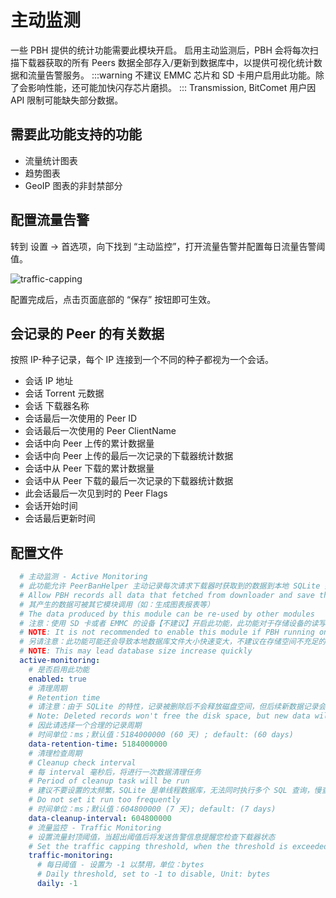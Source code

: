# 主动监测

一些 PBH 提供的统计功能需要此模块开启。
启用主动监测后，PBH 会将每次扫描下载器获取的所有 Peers 数据全部存入/更新到数据库中，以提供可视化统计数据和流量告警服务。
:::warning
不建议 EMMC 芯片和 SD 卡用户启用此功能。除了会影响性能，还可能加快闪存芯片磨损。
:::
Transmission, BitComet 用户因 API 限制可能缺失部分数据。

## 需要此功能支持的功能

* 流量统计图表
* 趋势图表
* GeoIP 图表的非封禁部分

## 配置流量告警

转到 设置 -> 首选项，向下找到 “主动监控”，打开流量告警并配置每日流量告警阈值。

![traffic-capping](./assets/active-monitoring.png)

配置完成后，点击页面底部的 “保存” 按钮即可生效。

## 会记录的 Peer 的有关数据

按照 IP-种子记录，每个 IP 连接到一个不同的种子都视为一个会话。

* 会话 IP 地址
* 会话 Torrent 元数据
* 会话 下载器名称
* 会话最后一次使用的 Peer ID
* 会话最后一次使用的 Peer ClientName
* 会话中向 Peer 上传的累计数据量
* 会话中向 Peer 上传的最后一次记录的下载器统计数据
* 会话中从 Peer 下载的累计数据量
* 会话中从 Peer 下载的最后一次记录的下载器统计数据
* 此会话最后一次见到时的 Peer Flags
* 会话开始时间
* 会话最后更新时间

## 配置文件

```yaml
  # 主动监测 - Active Monitoring
  # 此功能允许 PeerBanHelper 主动记录每次请求下载器时获取到的数据到本地 SQLite 数据库中
  # Allow PBH records all data that fetched from downloader and save them into SQLite database
  # 其产生的数据可被其它模块调用（如：生成图表报表等）
  # The data produced by this module can be re-used by other modules
  # 注意：使用 SD 卡或者 EMMC 的设备【不建议】开启此功能，此功能对于存储设备的读写压力较高，可能加快 Flash 存储芯片磨损或导致存储设备过热
  # NOTE: It is not recommended to enable this module if PBH running on SDCard or EMMC Flash chip.
  # 另请注意：此功能可能还会导致本地数据库文件大小快速变大，不建议在存储空间不充足的存储设备上使用此功能
  # NOTE: This may lead database size increase quickly
  active-monitoring:
    # 是否启用此功能
    enabled: true
    # 清理周期
    # Retention time
    # 请注意：由于 SQLite 的特性，记录被删除后不会释放磁盘空间，但后续新数据记录会重新利用此部分空间
    # Note: Deleted records won't free the disk space, but new data will reuse those parts of space due SQLite internal design
    # 因此请选择一个合理的记录周期
    # 时间单位：ms；默认值：5184000000 (60 天) ; default: (60 days)
    data-retention-time: 5184000000
    # 清理检查周期
    # Cleanup check interval
    # 每 interval 毫秒后，将进行一次数据清理任务
    # Period of cleanup task will be run
    # 建议不要设置的太频繁，SQLite 是单线程数据库，无法同时执行多个 SQL 查询，慢查询可能导致 PBH 数据写入延迟/耗尽运行 RAM
    # Do not set it run too frequently
    # 时间单位：ms；默认值：604800000 (7 天); default: (7 days)
    data-cleanup-interval: 604800000
    # 流量监控 - Traffic Monitoring
    # 设置流量封顶阈值，当超出阈值后将发送告警信息提醒您检查下载器状态
    # Set the traffic capping threshold, when the threshold is exceeded, an alert message will be sent to remind you to check the status of the downloader.
    traffic-monitoring:
      # 每日阈值 - 设置为 -1 以禁用，单位：bytes
      # Daily threshold, set to -1 to disable, Unit: bytes
      daily: -1
```